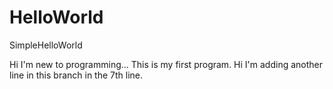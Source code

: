 # HelloWorld
SimpleHelloWorld



Hi I'm new to programming... This is my first program.
Hi I'm adding another line in this branch in the 7th line.
